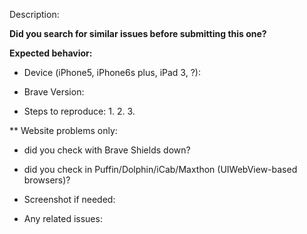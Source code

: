 Description:

**Did you search for similar issues before submitting this one?**

**Expected behavior:**

- Device (iPhone5, iPhone6s plus, iPad 3, ?):

- Brave Version:

- Steps to reproduce:
    1.
    2.
    3.

** Website problems only:
- did you check with Brave Shields down?
- did you check in Puffin/Dolphin/iCab/Maxthon (UIWebView-based browsers)?

- Screenshot if needed:

- Any related issues:
